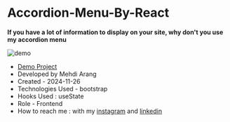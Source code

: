 # Accordion-Menu-By-React
**If you have a lot of information to display on your site, why don't you use my accordion menu**

![demo](https://github.com/user-attachments/assets/5e70dd2b-f666-448e-be7c-973cce321b43)
- [Demo Project](https://mehdiarang.github.io/bootstrap/)
- Developed by Mehdi Arang
- Created - 2024-11-26
- Technologies Used - bootstrap
- Hooks Used : useState
- Role - Frontend
- How to reach me : with my [instagram](https://www.instagram.com/mehdi-arang) and
[linkedin](https://www.linkedin.com/in/mehdi-frontend)
